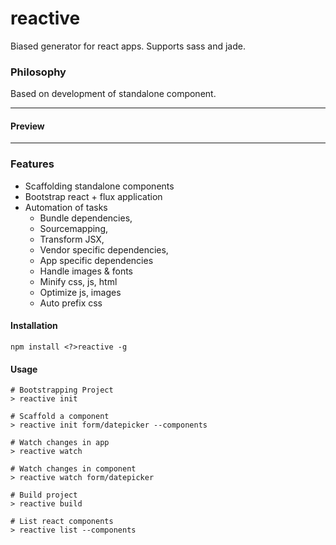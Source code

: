 # reactive

Biased generator for react apps. Supports sass and jade. 

### Philosophy

Based on development of standalone component.  

---
#### Preview
---

### Features
- Scaffolding standalone components
- Bootstrap react + flux application
- Automation of tasks
  - Bundle dependencies, 
  - Sourcemapping, 
  - Transform JSX, 
  - Vendor specific dependencies, 
  - App specific dependencies
  - Handle images & fonts
  - Minify css, js, html
  - Optimize js, images
  - Auto prefix css
  
#### Installation
```
npm install <?>reactive -g
```

#### Usage 
```
# Bootstrapping Project
> reactive init

# Scaffold a component
> reactive init form/datepicker --components

# Watch changes in app
> reactive watch

# Watch changes in component
> reactive watch form/datepicker

# Build project
> reactive build

# List react components
> reactive list --components
```
